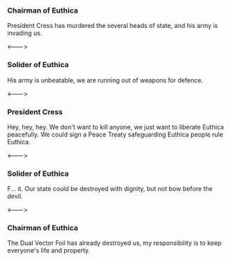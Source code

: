### Chairman of Euthica

President Cress has murdered the several heads of state, and his army is invading us. 

<--->

### Solider of Euthica

<!-- __ALIGN_RIGHT__ -->

His army is unbeatable, we are running out of weapons for defence.

<--->

### President Cress

Hey, hey, hey. We don't want to kill anyone, we just want to liberate Euthica peacefully. We could sign a Peace Treaty safeguarding Euthica people rule Euthica.

<--->

### Solider of Euthica

<!-- __ALIGN_RIGHT__ -->

F... it. Our state could be destroyed with dignity, but not bow before the devil.

<--->

### Chairman of Euthica

The Dual Vector Foil has already destroyed us, my responsibility is to keep everyone's life and property.
